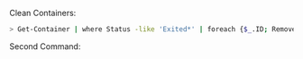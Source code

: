 Clean Containers:
```sh
> Get-Container | where Status -like 'Exited*' | foreach {$_.ID; Remove-Container $_.ID}
```

Second Command:

